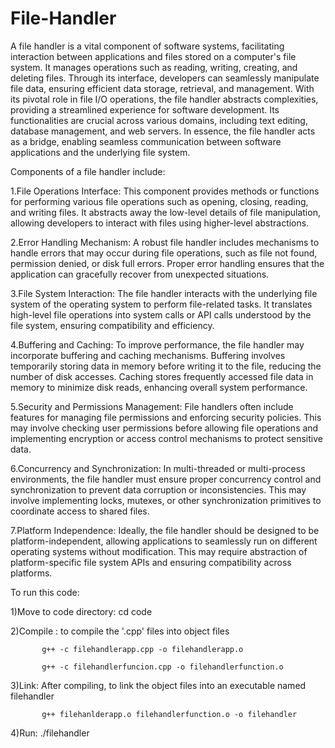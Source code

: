 # File-Handler
A file handler is a vital component of software systems, facilitating interaction between applications and files stored on a computer's file system. It manages operations such as reading, writing, creating, and deleting files. Through its interface, developers can seamlessly manipulate file data, ensuring efficient data storage, retrieval, and management. With its pivotal role in file I/O operations, the file handler abstracts complexities, providing a streamlined experience for software development. Its functionalities are crucial across various domains, including text editing, database management, and web servers. In essence, the file handler acts as a bridge, enabling seamless communication between software applications and the underlying file system.


Components of a file handler include:

1.File Operations Interface: This component provides methods or functions for performing various file operations such as opening, closing, reading, and writing files. It abstracts away the low-level details of file manipulation, allowing developers to interact with files using higher-level abstractions.

2.Error Handling Mechanism: A robust file handler includes mechanisms to handle errors that may occur during file operations, such as file not found, permission denied, or disk full errors. Proper error handling ensures that the application can gracefully recover from unexpected situations.

3.File System Interaction: The file handler interacts with the underlying file system of the operating system to perform file-related tasks. It translates high-level file operations into system calls or API calls understood by the file system, ensuring compatibility and efficiency.

4.Buffering and Caching: To improve performance, the file handler may incorporate buffering and caching mechanisms. Buffering involves temporarily storing data in memory before writing it to the file, reducing the number of disk accesses. Caching stores frequently accessed file data in memory to minimize disk reads, enhancing overall system performance.

5.Security and Permissions Management: File handlers often include features for managing file permissions and enforcing security policies. This may involve checking user permissions before allowing file operations and implementing encryption or access control mechanisms to protect sensitive data.

6.Concurrency and Synchronization: In multi-threaded or multi-process environments, the file handler must ensure proper concurrency control and synchronization to prevent data corruption or inconsistencies. This may involve implementing locks, mutexes, or other synchronization primitives to coordinate access to shared files.

7.Platform Independence: Ideally, the file handler should be designed to be platform-independent, allowing applications to seamlessly run on different operating systems without modification. This may require abstraction of platform-specific file system APIs and ensuring compatibility across platforms.

To run this code:

1)Move to code directory:  cd code

2)Compile :  to compile the '.cpp' files into object files

           g++ -c filehandlerapp.cpp -o filehandlerapp.o
           
           g++ -c filehandlerfuncion.cpp -o filehandlerfunction.o
           
3)Link: After compiling, to link the object files into an executable named filehandler

           g++ filehanlderapp.o filehandlerfunction.o -o filehandler
           
4)Run:    ./filehandler
